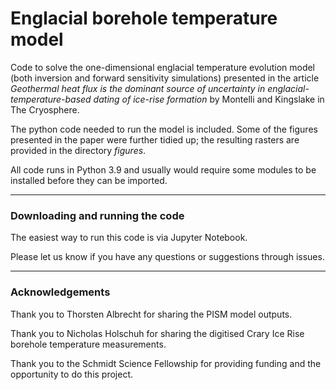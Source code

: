 # Englacial borehole temperature model

Code to solve the one-dimensional englacial temperature evolution model (both inversion and forward sensitivity simulations) presented in the article *Geothermal heat flux is the dominant source of uncertainty in englacial-temperature-based dating of ice-rise formation* by Montelli and Kingslake in The Cryosphere. 

The python code needed to run the model is included. Some of the figures presented in the paper were further tidied up; the resulting rasters are provided in the directory *figures*.

All code runs in Python 3.9 and usually would require some modules to be installed before they can be imported.

---

### Downloading and running the code

The easiest way to run this code is via Jupyter Notebook.

Please let us know if you have any questions or suggestions through issues.

---

### Acknowledgements

Thank you to Thorsten Albrecht for sharing the PISM model outputs.

Thank you to Nicholas Holschuh for sharing the digitised Crary Ice Rise borehole temperature measurements.

Thank you to the Schmidt Science Fellowship for providing funding and the opportunity to do this project.
